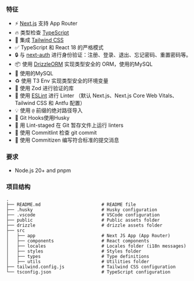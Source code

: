 ### 特征

- ⚡ [Next.js](https://nextjs.org) 支持 App Router
- 🔥 类型检查 [TypeScript](https://www.typescriptlang.org)
- 💎 集成 [Tailwind CSS](https://tailwindcss.com)
- ✅ TypeScript 和 React 18 的严格模式
- 🔒 与 [next-auth](https://next-auth.js.org/providers/google) 进行身份验证：注册、登录、退出、忘记密码、重置密码等。
- 📦 使用 [DrizzleORM](https://orm.drizzle.team/docs/views) 实现类型安全的 ORM，使用的MySQL
- 💽 使用的MySQL
- ♻️  使用 T3 Env 实现类型安全的环境变量
- 🔴 使用 Zod 进行验证的库
- 📏 使用 [ESLint](https://eslint.org) 进行 Linter （默认 Next.js、Next.js Core Web Vitals、Tailwind CSS 和 Antfu 配置）
- 💡 使用 `@` 前缀的绝对路径导入
- 🦊 Git Hooks使用Husky
- 🚫 用 Lint-staged 在 Git 暂存文件上运行 linters
- 🚓 使用 Commitlint 检查 git commit
- 📓 使用 Commitizen 编写符合标准的提交消息

### 要求

- Node.js 20+ and pnpm

### 项目结构

```shell
.
├── README.md                       # README file
├── .husky                          # Husky configuration
├── .vscode                         # VSCode configuration
├── public                          # Public assets folder
├── drizzle                         # drizzle assets folder
├── src
│   ├── app                         # Next JS App (App Router)
│   ├── components                  # React components
│   ├── locales                     # Locales folder (i18n messages)
│   ├── styles                      # Styles folder
│   ├── types                       # Type definitions
│   ├── utils                       # Utilities folder
├── tailwind.config.js              # Tailwind CSS configuration
└── tsconfig.json                   # TypeScript configuration
```
